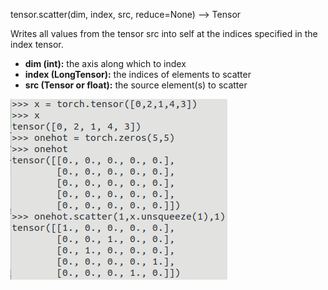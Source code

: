 tensor.scatter(dim, index, src, reduce=None) --> Tensor

Writes all values from the tensor src into self at the indices specified in the index tensor.

* **dim (int):** the axis along which to index
* **index (LongTensor):** the indices of elements to scatter
* **src (Tensor or float):** the source element(s) to scatter


![Screenshot from 2021-09-24 07-59-25](./ss/Screenshot%20from%202021-09-24%2007-59-25.png)
